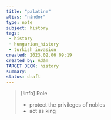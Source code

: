 ```yaml
---
title: "palatine"
alias: "nándor"
type: note
subject: history
tags:
 - history
 - hungarian_history
 - turkish_invasion
created: 2023.02.06 09:19
created_by: Ádám
TARGET DECK: history
summary: 
status: draft 
---
```

>[!info] Role
>- protect the privileges of nobles
>- act as king

